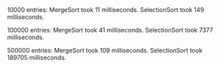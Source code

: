 10000 entries:
MergeSort took 11 milliseconds.
SelectionSort took 149 milliseconds.

100000 entries:
MergeSort took 41 milliseconds.
SelectionSort took 7377 milliseconds.

500000 entries:
MergeSort took 109 milliseconds.
SelectionSort took 189705 milliseconds.
